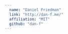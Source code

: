 ```yaml
---
  name: "Daniel Friedman"
  link: "http://dan-f.me/"
  affiliation: "MIT"
  github: "dan-f"
---
```

